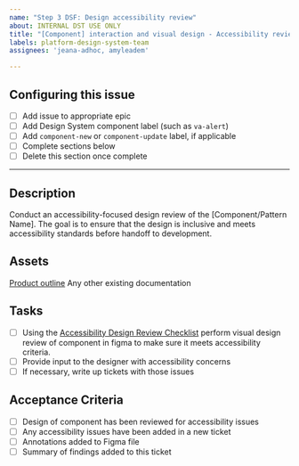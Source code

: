 ```yaml
---
name: "Step 3 DSF: Design accessibility review"
about: INTERNAL DST USE ONLY
title: "[Component] interaction and visual design - Accessibility review"
labels: platform-design-system-team
assignees: 'jeana-adhoc, amyleadem'

---
```


## Configuring this issue
- [ ] Add issue to appropriate epic
- [ ] Add Design System component label (such as `va-alert`)
- [ ] Add `component-new` or `component-update` label, if applicable
- [ ] Complete sections below
- [ ] Delete this section once complete
---

## Description
Conduct an accessibility-focused design review of the [Component/Pattern Name]. The goal is to ensure that the design is inclusive and meets accessibility standards before handoff to development.

## Assets
[Product outline](#)
Any other existing documentation

## Tasks
- [ ] Using the [Accessibility Design Review Checklist](#) perform visual design review of component in figma to make sure it meets accessibility criteria.
- [ ] Provide input to the designer with accessibility concerns 
- [ ] If necessary, write up tickets with those issues 

## Acceptance Criteria
- [ ] Design of component has been reviewed for accessibility issues
- [ ] Any accessibility issues have been added in a new ticket
- [ ] Annotations added to Figma file
- [ ] Summary of findings added to this ticket
